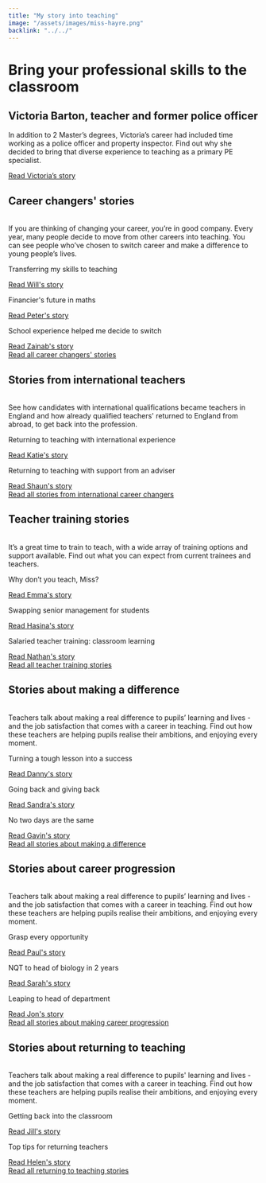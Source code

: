 ```yaml
---
title: "My story into teaching"
image: "/assets/images/miss-hayre.png"
backlink: "../../"
---
```


<div class="stories-feature">
    <div class="stories-feature__image" style="background-image:url('/assets/images/victoria.png')"></div>
    <div class="stories-feature__content">
        <h1>Bring your professional skills to the classroom</h1>
        <h2>Victoria Barton, teacher and former police officer</h2>
        <p>
            In addition to 2 Master’s degrees, Victoria’s career had included time working as a police officer and property inspector. Find out why she decided to bring that diverse experience to teaching as a primary PE specialist.
        </p>
        <a class="git-link" href="/life-as-a-teacher/my-story-into-teaching/career-changers/police-officer-to-pe-teacher">Read Victoria’s story <i class="fas fa-chevron-right"></i></a>
    </div>
</div>

<div class="content-wrapper">
    <div class="content__right">
    </div>
    <div class="content__left">
        <h2>Career changers' stories</h2>
        <p>
            <br/>
            If you are thinking of changing your career, you’re in good company. Every year, many people decide to move from 
            other careers into teaching. You can see people who’ve chosen to switch career and make a difference to young people’s lives.
        </p>
    </div>
</div>

<div class="more-stories">
    <div class="more-stories__thumbs">
        <div class="more-stories__thumbs__thumb">
            <a href="/life-as-a-teacher/my-story-into-teaching/career-changers/transferring-my-skills-to-teaching">
                <div class="more-stories__thumbs__thumb__img" style="background-image:url('/assets/images/stories/stories-will.jpg')"></div>
            </a>
            <div class="more-stories__thumbs__thumb__content">
                <p>Transferring my skills to teaching</p>
                <a class="git-link" href="/life-as-a-teacher/my-story-into-teaching/career-changers/transferring-my-skills-to-teaching">Read Will's story<i class="fas fa-chevron-right"></i></a>
            </div>
        </div>
        <div class="more-stories__thumbs__thumb">
            <a href="/life-as-a-teacher/my-story-into-teaching/career-changers/financiers-future-in-maths">
                <div class="more-stories__thumbs__thumb__img" style="background-image:url('/assets/images/stories/stories-peter.jpg')"></div>
            </a>
            <div class="more-stories__thumbs__thumb__content">
                <p>Financier's future in maths</p>
                <a class="git-link" href="/life-as-a-teacher/my-story-into-teaching/career-changers/financiers-future-in-maths">Read Peter's story  <i class="fas fa-chevron-right"></i></a>
            </div>
        </div>
        <div class="more-stories__thumbs__thumb">
            <a href="/life-as-a-teacher/my-story-into-teaching/career-changers/school-experience-helped-me-decide-to-switch">
                <div class="more-stories__thumbs__thumb__img" style="background-image:url('/assets/images/stories/stories-zainab.jpg')"></div>
            </a>
            <div class="more-stories__thumbs__thumb__content">
                <p>School experience helped me decide to switch</p>
                <a class="git-link" href="/life-as-a-teacher/my-story-into-teaching/career-changers/school-experience-helped-me-decide-to-switch">Read Zainab's story <i class="fas fa-chevron-right"></i></a>
            </div>
        </div>
    </div>
</div>

<div class="content-wrapper">
    <div class="content__right">    
    </div>
    <div class="content__left">
        <a href="/life-as-a-teacher/my-story-into-teaching/career-changers" class="call-to-action-button stories-call-to-action">
            Read all career changers' <span> stories</span>
        </a>
    </div>
</div>

<div class="content-wrapper">
    <div class="content__right">
    </div>
    <div class="content__left">
        <h2>Stories from international teachers</h2>
        <p>
            <br/>
            See how candidates with international qualifications became teachers in England and how already qualified teachers' returned to England from abroad, to get back into the profession.
        </p>
    </div>
</div>

<div class="more-stories">
    <div class="more-stories__thumbs">
        <div class="more-stories__thumbs__thumb">
            <a href="/life-as-a-teacher/my-story-into-teaching/international-career-changers/returning-to-teaching-with-international-experience">
                <div class="more-stories__thumbs__thumb__img" style="background-image:url('/assets/images/stories/stories-katie.png')"></div>
            </a>
            <div class="more-stories__thumbs__thumb__content">
                <p>Returning to teaching with international experience</p>
                <a class="git-link" href="/life-as-a-teacher/my-story-into-teaching/international-career-changers/returning-to-teaching-with-international-experience">Read Katie's story  <i class="fas fa-chevron-right"></i></a>
            </div>
        </div>
        <div class="more-stories__thumbs__thumb">
            <a href="/life-as-a-teacher/my-story-into-teaching/international-career-changers/returning-to-teaching-with-support-from-an-adviser">
                <div class="more-stories__thumbs__thumb__img" style="background-image:url('/assets/images/stories/stories-shaun.jpg')"></div>
            </a>
            <div class="more-stories__thumbs__thumb__content">
                <p>Returning to teaching with support from an adviser</p>
                <a class="git-link" href="/life-as-a-teacher/my-story-into-teaching/international-career-changers/returning-to-teaching-with-support-from-an-adviser">Read Shaun's story  <i class="fas fa-chevron-right"></i></a>
            </div>
        </div>
    </div>
</div>

<div class="content-wrapper">
    <div class="content__right">    
    </div>
    <div class="content__left">
        <a href="/life-as-a-teacher/my-story-into-teaching/international-career-changers" class="call-to-action-button stories-call-to-action">
            Read all stories from international career<span> changers</span>
        </a>
    </div>
</div>

<div class="content-wrapper">
    <div class="content__right">
    </div>
    <div class="content__left">
        <h2>Teacher training stories</h2>
        <p>
            <br/>
            It’s a great time to train to teach, with a wide array of training options and support available. Find out what you can expect
            from current trainees and teachers. 
        </p>
    </div>
</div>

<div class="more-stories">
    <div class="more-stories__thumbs">
        <div class="more-stories__thumbs__thumb">
            <a href="/life-as-a-teacher/my-story-into-teaching/teacher-training-stories/why-dont-you-teach-miss">
                <div class="more-stories__thumbs__thumb__img" style="background-image:url('/assets/images/stories/stories-emma.png')"></div>
            </a>
            <div class="more-stories__thumbs__thumb__content">
                <p>Why don’t you teach, Miss?</p>
                <a class="git-link" href="/life-as-a-teacher/my-story-into-teaching/teacher-training-stories/why-dont-you-teach-miss">Read Emma's story  <i class="fas fa-chevron-right"></i></a>
            </div>
        </div>
        <div class="more-stories__thumbs__thumb">
            <a href="/life-as-a-teacher/my-story-into-teaching/teacher-training-stories/teacher-training-its-worth-it">
                <div class="more-stories__thumbs__thumb__img" style="background-image:url('/assets/images/stories/stories-generic.jpg')"></div>
            </a>
            <div class="more-stories__thumbs__thumb__content">
                <p>Swapping senior management for students</p>
                <a class="git-link" href="/life-as-a-teacher/my-story-into-teaching/teacher-training-stories/teacher-training-its-worth-it">Read Hasina's story  <i class="fas fa-chevron-right"></i></a>
            </div>
        </div>
        <div class="more-stories__thumbs__thumb">
            <a href="/life-as-a-teacher/my-story-into-teaching/teacher-training-stories/salaried-teacher-training-classroom-learning">
                <div class="more-stories__thumbs__thumb__img" style="background-image:url('/assets/images/stories/stories-nathan.jpg')"></div>
            </a>
            <div class="more-stories__thumbs__thumb__content">
                <p>Salaried teacher training: classroom learning</p>
                <a class="git-link" href="/life-as-a-teacher/my-story-into-teaching/teacher-training-stories/salaried-teacher-training-classroom-learning">Read Nathan's story <i class="fas fa-chevron-right"></i></a>
            </div>
        </div>
    </div>
</div>

<div class="content-wrapper">
    <div class="content__right">    
    </div>
    <div class="content__left">
        <a href="/life-as-a-teacher/my-story-into-teaching/teacher-training-stories" class="call-to-action-button stories-call-to-action">
            Read all teacher training <span> stories</span>
        </a>
    </div>
</div>


<div class="content-wrapper">
    <div class="content__right">
    </div>
    <div class="content__left">
        <h2>Stories about making a difference</h2>
        <p>
            <br/>
            Teachers talk about making a real difference to pupils’ learning and lives - and the job satisfaction that comes with a career
            in teaching. Find out how these teachers are helping pupils realise their ambitions, and enjoying every moment.
        </p>
    </div>
</div>

<div class="more-stories">
    <div class="more-stories__thumbs">
        <div class="more-stories__thumbs__thumb">
            <a href="/life-as-a-teacher/my-story-into-teaching/making-a-difference/turning-a-tough-lesson-into-success">
                <div class="more-stories__thumbs__thumb__img" style="background-image:url('/assets/images/stories/stories-danny.jpg')"></div>
            </a>
            <div class="more-stories__thumbs__thumb__content">
                <p>Turning a tough lesson into a success</p>
                <a class="git-link" href="/life-as-a-teacher/my-story-into-teaching/making-a-difference/turning-a-tough-lesson-into-success">Read Danny's story  <i class="fas fa-chevron-right"></i></a>
            </div>
        </div>
        <div class="more-stories__thumbs__thumb">
            <a href="/life-as-a-teacher/my-story-into-teaching/making-a-difference/going-back-and-giving-back">
                <div class="more-stories__thumbs__thumb__img" style="background-image:url('/assets/images//stories/stories-sandra.jpg')"></div>
            </a>
            <div class="more-stories__thumbs__thumb__content">
                <p>Going back and giving back</p>
                <a class="git-link" href="/life-as-a-teacher/my-story-into-teaching/making-a-difference/going-back-and-giving-back">Read Sandra's story  <i class="fas fa-chevron-right"></i></a>
            </div>
        </div>
        <div class="more-stories__thumbs__thumb">
            <a href="/life-as-a-teacher/my-story-into-teaching/making-a-difference/no-two-days-are-the-same">
                <div class="more-stories__thumbs__thumb__img" style="background-image:url('/assets/images/stories/stories-gavin.jpg')"></div>
            </a>
            <div class="more-stories__thumbs__thumb__content">
                <p>No two days are the same</p>
                <a class="git-link" href="/life-as-a-teacher/my-story-into-teaching/making-a-difference/no-two-days-are-the-same">Read Gavin's story <i class="fas fa-chevron-right"></i></a>
            </div>
        </div>
    </div>
</div>

<div class="content-wrapper">
    <div class="content__right">    
    </div>
    <div class="content__left">
        <a href="/life-as-a-teacher/my-story-into-teaching/making-a-difference" class="call-to-action-button stories-call-to-action">
            Read all stories about making a <span> difference</span>
        </a>
    </div>
</div>

<div class="content-wrapper">
    <div class="content__right">
    </div>
    <div class="content__left">
        <h2>Stories about career progression</h2>
        <p>
            <br/>
            Teachers talk about making a real difference to pupils’ learning and lives - and the job satisfaction that comes with a career
            in teaching. Find out how these teachers are helping pupils realise their ambitions, and enjoying every moment.
        </p>
    </div>
</div>

<div class="more-stories">
    <div class="more-stories__thumbs">
        <div class="more-stories__thumbs__thumb">
            <a href="/life-as-a-teacher/my-story-into-teaching/career-progression/grasp-every-opportunity">
                <div class="more-stories__thumbs__thumb__img" style="background-image:url('/assets/images/stories/stories-paul.jpg')"></div>
            </a>
            <div class="more-stories__thumbs__thumb__content">
                <p>Grasp every opportunity</p>
                <a class="git-link" href="/life-as-a-teacher/my-story-into-teaching/career-progression/grasp-every-opportunity">Read Paul's story  <i class="fas fa-chevron-right"></i></a>
            </div>
        </div>
        <div class="more-stories__thumbs__thumb">
            <a href="/life-as-a-teacher/my-story-into-teaching/career-progression/nqt-to-head-of-biology">
                <div class="more-stories__thumbs__thumb__img" style="background-image:url('/assets/images/stories/stories-sarah-f.jpg')"></div>
            </a>
            <div class="more-stories__thumbs__thumb__content">
                <p>NQT to head of biology in 2 years</p>
                <a class="git-link" href="/life-as-a-teacher/my-story-into-teaching/career-progression/nqt-to-head-of-biology">Read Sarah's story  <i class="fas fa-chevron-right"></i></a>
            </div>
        </div>
        <div class="more-stories__thumbs__thumb">
            <a href="/life-as-a-teacher/my-story-into-teaching/career-progression/leaping-to-head-of-department">
                <div class="more-stories__thumbs__thumb__img" style="background-image:url('/assets/images/stories/stories-jon.jpg')"></div>
            </a>
            <div class="more-stories__thumbs__thumb__content">
                <p>Leaping to head of department</p>
                <a class="git-link" href="/life-as-a-teacher/my-story-into-teaching/career-progression/leaping-to-head-of-department">Read Jon's story <i class="fas fa-chevron-right"></i></a>
            </div>
        </div>
    </div>
</div>

<div class="content-wrapper">
    <div class="content__right">    
    </div>
    <div class="content__left">
        <a href="/life-as-a-teacher/my-story-into-teaching/career-progression" class="call-to-action-button stories-call-to-action">
            Read all stories about making career <span> progression</span>
        </a>
    </div>
</div>






<div class="content-wrapper">
    <div class="content__right">
    </div>
    <div class="content__left">
        <h2>Stories about returning to teaching</h2>
        <p>
            <br/>
            Teachers talk about making a real difference to pupils' learning and lives - and the job satisfaction that comes with a career
            in teaching. Find out how these teachers are helping pupils realise their ambitions, and enjoying every moment.
        </p>
    </div>
</div>

<div class="more-stories">
    <div class="more-stories__thumbs">
        <div class="more-stories__thumbs__thumb">
            <a href="/life-as-a-teacher/my-story-into-teaching/returners/getting-back-into-the-classroom">
                <div class="more-stories__thumbs__thumb__img" style="background-image:url('/assets/images/stories/stories-jill.png')"></div>
            </a>
            <div class="more-stories__thumbs__thumb__content">
                <p>Getting back into the classroom</p>
                <a class="git-link" href="/life-as-a-teacher/my-story-into-teaching/returners/getting-back-into-the-classroom">Read Jill's story  <i class="fas fa-chevron-right"></i></a>
            </div>
        </div>
        <div class="more-stories__thumbs__thumb">
            <a href="/life-as-a-teacher/my-story-into-teaching/returners/top-tips-for-returning-teachers">
                <div class="more-stories__thumbs__thumb__img" style="background-image:url('/assets/images/stories/stories-helen.jpg')"></div>
            </a>
            <div class="more-stories__thumbs__thumb__content">
                <p>Top tips for returning teachers</p>
                <a class="git-link" href="/life-as-a-teacher/my-story-into-teaching/returners/top-tips-for-returning-teachers">Read Helen's story  <i class="fas fa-chevron-right"></i></a>
            </div>
        </div>
    </div>
</div>

<div class="content-wrapper">
    <div class="content__right">    
    </div>
    <div class="content__left">
        <a href="/life-as-a-teacher/my-story-into-teaching/returners" class="call-to-action-button stories-call-to-action">
            Read all returning to teaching<span> stories</span>
        </a>
    </div>
</div>
